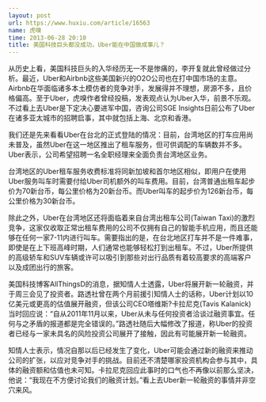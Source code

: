 ```yaml
---
layout: post
url: https://www.huxiu.com/article/16563
name: 虎嗅
time: 2013-06-28 20:10
title: 美国科技巨头都没成功，Uber能在中国做成事儿？
---
```

从历史上看，美国科技巨头的入华经历无一不是惨痛的，李开复就此曾经做过分析。最近，Uber和Airbnb这些美国新兴的O2O公司也在打中国市场的主意。Airbnb在华面临诸多本土模仿者的竞争对手，发展得并不理想，房源不多，且价格偏高。至于Uber，虎嗅作者曾经投稿，发表观点认为Uber入华，前景不乐观。不过看上去Uber是下定决心要进军中国，咨询公司SGE Insights日前公布了Uber在诸多亚太城市的招聘启事，其中就包括上海、北京和香港。

我们还是先来看看Uber在台北的正式登陆的情况：目前，台湾地区的打车应用尚未普及，虽然Uber在这一地区推出了租车服务，但可供调配的车辆数并不多。Uber表示，公司希望招聘一名全职经理来全面负责台湾地区业务。

台湾地区的Uber租车服务收费标准将同新加坡和首尔地区相似，即用户在使用Uber服务叫车时需要付给Uber司机额外的叫车费用。目前，台湾普通出租车起步价为70新台币，每公里价格为20新台币。而Uber叫车的起步价为126新台币，每公里价格为30新台币。

除此之外，Uber在台湾地区还将面临着来自台湾出租车公司(Taiwan Taxi)的激烈竞争，这家仅收取正常出租车费用的公司不仅拥有自己的智能手机应用，而且还能够在任何一家7-11内进行叫车。需要指出的是，在台北地区打车并不是一件难事，即使是在上下班高峰时期，人们通常也能够轻松打到出租车。不过，Uber所提供的高级轿车和SUV车辆或许可以吸引到那些对出行品质有着较高要求的高端客户以及成团出行的旅客。

美国科技博客AllThingsD的消息，据知情人士透露，Uber将展开新一轮融资，并于周三会见了投资者。路透社曾在两个月前援引知情人士的话称，Uber计划以10亿美元或更高的估值展开融资，但该公司CEO塔维斯?卡拉尼克(Tavis Kalanick)当时回应说：“自从2011年11月以来，Uber从未与任何投资者洽谈过融资事宜。任何与之矛盾的报道都是完全错误的。”路透社随后大幅修改了报道，称Uber的投资者已经与一家未具名的风险投资公司展开了接触，因此有可能展开新一轮融资。

知情人士表示，情况自那以后已经发生了变化，Uber可能会通过新的融资来推动公司的扩张，以应对竞争对手的挑战。目前还不清楚哪家投资机构会参与其中，具体的融资额和估值也未可知。卡拉尼克回应此事时的口气也不再像以前那么坚决，他说：“我现在不方便讨论我们的融资计划。”看上去Uber新一轮融资的事情并非空穴来风。

